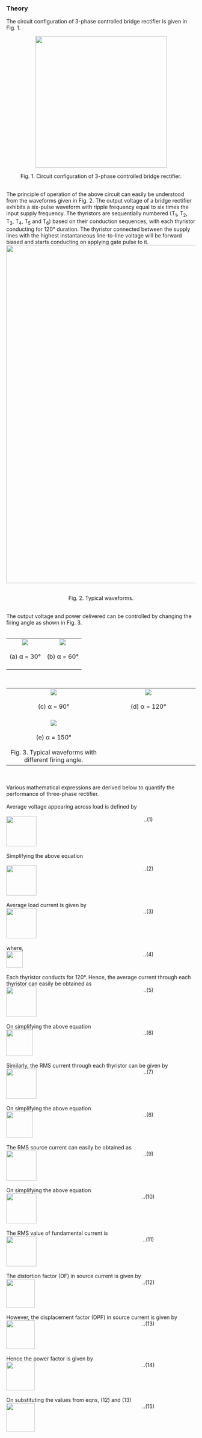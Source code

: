 ### Theory

The circuit configuration of 3-phase controlled bridge rectifier is given in Fig. 1.

<center>
  <img src="images/th1.png" height="350px">
  
Fig. 1. Circuit configuration of 3-phase controlled bridge rectifier.

</center>
<br>
The principle of operation of the above circuit can easily be understood from the waveforms given in Fig. 2. The output voltage of a bridge rectifier exhibits a six-pulse waveform with ripple frequency equal to six times the input supply frequency. The thyristors are sequentially numbered (T<sub>1</sub>, T<sub>2</sub>, T<sub>3</sub>, T<sub>4</sub>, T<sub>5</sub> and T<sub>6</sub>) based on their conduction sequences, with each thyristor conducting for 120&#176; duration. The thyristor connected between the supply lines with the highest instantaneous line-to-line voltage will be forward biased and starts conducting on applying gate pulse to it.
<br>

<center>
  <img src="images/th2.png" height="900px">
  
<br>Fig. 2. Typical waveforms.

</center>
<br>
The output voltage and power delivered can be controlled by changing the firing angle as shown in Fig. 3.
<br><br>


<table border="0" align="center" style="width:100%; border:none;">
  <tr>
<td style="width:50%">
<center>

<img src="images/th3.png">
<br><br>
(a) α = 30&#176;
<br><br>
</center>
</td>
<td style="width:50%">
  
<center>

<img src="images/th4.png">
<br><br>
(b) α = 60&#176;
<br><br>
</center> 
    </td>
  </tr>
</table>
<br>

<table border="0" align="center" style="width:100%; border:none;">
  <tr>
<td style="width:50%">
<center>

<img src="images/th5.png">
<br><br>
(c) α = 90&#176;
<br><br>
</center>
</td>
<td style="width:50%">
  
<center>

<img src="images/th6.png">
<br><br>
(d) α = 120&#176;
<br><br>
</center> 
    </td>
  </tr>

<tr>
  <td>
    
<center>
  <img src="images/th7.png">
<br><br>
(e) α = 150&#176;
<br><br>
Fig. 3. Typical waveforms with different firing angle.
</center>
  </td>
</tr>
</table>
<br>

<div style="float: left; width:100%;"><br>
Various mathematical expressions are derived below to quantify the performance of three-phase rectifier.
<br><br>
Average voltage appearing across load is defined by
<br><br>
</div>

<br>
<div style="float: left; width:50%;">
  <img src="images/th8.png" height="80px">
</div>
<div style="float: right; width:50%; text-align:center;">
    ..(1)
</div>
<br>

<div style="float: left; width:100%;"><br>
Simplifying the above equation
<br><br>
</div>

<div style="float: left; width:50%;">
  <img src="images/th9.png" height="80px">
      </div>
<div style="float: right; width:50%; text-align:center;">
    ..(2)

</div>
<br>

<div style="float: left; width:100%;"><br>
Average load current is given by
</div><br>

<div style="float: left; width:50%;">
  <img src="images/th10.png" height="80px">
      </div>
<div style="float: right; width:50%; text-align:center;">
    ..(3)

</div>
<br>

<div style="float: left; width:100%;"><br>
where,
<br>
</div>

<div style="float: left; width:50%;">
  <img src="images/th11.png" height="44px">
      </div>
<div style="float: right; width:50%; text-align:center;">
    ..(4)

</div>
<br>

<div style="float: left; width:100%;"><br>
  Each thyristor conducts for 120&#176;. Hence, the average current through each thyristor can easily be obtained as
</div><br>

<div style="float: left; width:50%;">
  <img src="images/th12.png" height="80px">
      </div>
<div style="float: right; width:50%; text-align:center;">
    ..(5)

</div>
<br>

<div style="float: left; width:100%;"><br>
On simplifying the above equation
</div><br>

<div style="float: left; width:50%;">
  <img src="images/th13.png" height="70px">
      </div>
<div style="float: right; width:50%; text-align:center;">
    ..(6)

</div>
<br>

<div style="float: left; width:100%;"><br>
Similarly, the RMS current through each thyristor can be given by
<br>
</div>


<div style="float: left; width:50%;">
  <img src="images/th14.png" height="80px">
      </div>
<div style="float: right; width:50%; text-align:center;">
    ..(7)

</div>
<br>

<div style="float: left; width:100%;"><br>
On simplifying the above equation
<br>
</div>

<div style="float: left; width:50%;">
  <img src="images/th15.png" height="70px">
      </div>
<div style="float: right; width:50%; text-align:center;">
    ..(8)

</div>
<br>

<div style="float: left; width:100%;"><br>
The RMS source current can easily be obtained as
<br>
</div>

<div style="float: left; width:50%;">
  <img src="images/th16.png" height="80px">
      </div>
<div style="float: right; width:50%; text-align:center;">
    ..(9)

</div>
<br>

<div style="float: left; width:100%;"><br>
On simplifying the above equation
<br>
</div>

<div style="float: left; width:50%;">
  <img src="images/th17.png" height="80px">
      </div>
<div style="float: right; width:50%; text-align:center;">
    ..(10)

</div>
<br>

<div style="float: left; width:100%;"><br>
The RMS value of fundamental current is
<br>
</div>

<div style="float: left; width:50%;">
  <img src="images/th18.png" height="80px">
      </div>
<div style="float: right; width:50%; text-align:center;">
    ..(11)

</div>
<br>

<div style="float: left; width:100%;"><br>
The distortion factor (DF) in source current is given by
<br>
</div>

<div style="float: left; width:50%;">
  <img src="images/th14.png" height="76px">
      </div>
<div style="float: right; width:50%; text-align:center;">
    ..(12)

</div>
<br>

<div style="float: left; width:100%;"><br>
However, the displacement factor (DPF) in source current is given by
<br>
</div>

<div style="float: left; width:50%;">
  <img src="images/th15.png" height="76px">
      </div>
<div style="float: right; width:50%; text-align:center;">
    ..(13)

</div>
<br>

<div style="float: left; width:100%;"><br>
Hence the power factor is given by
<br>
</div>

<div style="float: left; width:50%;">
  <img src="images/th16.png" height="76px">
      </div>
<div style="float: right; width:50%; text-align:center;">
    ..(14)

</div>
<br>

<div style="float: left; width:100%;"><br>
On substituting the values from eqns, (12) and (13)
<br>
</div>

<div style="float: left; width:50%;">
  <img src="images/th17.png" height="76px">
      </div>
<div style="float: right; width:50%; text-align:center;">
    ..(15)

</div>
